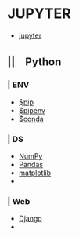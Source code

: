 # JUPYTER
- [jupyter]()

## ||　Python
### | ENV
- [$pip](env_pip)
- [$pipenv](env_pipenv)
- [$conda](env_conda)

### | DS
- [NumPy](ds_numpy)
- [Pandas](ds_pandas)
- [matplotlib](ds_matplotlib)
- []()

### | Web
- [Django](web_django)
- []()
